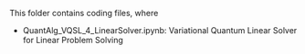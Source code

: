 This folder contains coding files, where
- QuantAlg_VQSL_4_LinearSolver.ipynb: Variational Quantum Linear Solver for Linear Problem Solving
